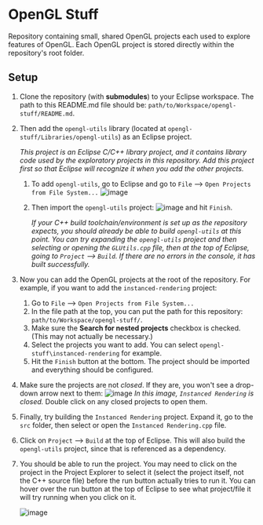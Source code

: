 # OpenGL Stuff
Repository containing small, shared OpenGL projects each used to explore features of OpenGL. Each OpenGL project is stored directly within the repository's root folder.

## Setup
1. Clone the repository (with **submodules**) to your Eclipse workspace. The path to this README.md file should be: `path/to/Workspace/opengl-stuff/README.md`.
2. Then add the `opengl-utils` library (located at `opengl-stuff/Libraries/opengl-utils`) as an Eclipse project.
   
   *This project is an Eclipse C/C++ library project, and it contains library code used by the exploratory projects in this repository. Add this project first so that Eclipse will recognize it when you add the other projects.*
   1. To add `opengl-utils`, go to Eclipse and go to `File` --> `Open Projects from File System...`
      ![image](https://github.com/Palanath/opengl-stuff/assets/117754232/fe48a46a-e41c-4664-affb-a6a5cea6c659)
   2. Then import the `opengl-utils` project: ![image](https://github.com/Palanath/opengl-stuff/assets/117754232/2c5e6b95-c0a8-4709-8110-659444c36146)
      and hit `Finish`.

      *If your C++ build toolchain/environment is set up as the repository expects, you should already be able to build `opengl-utils` at this point. You can try expanding the `opengl-utils` project and then selecting or opening the `GLUtils.cpp` file, then at the top of Eclipse, going to `Project` --> `Build`. If there are no errors in the console, it has built successfully.*
3. Now you can add the OpenGL projects at the root of the repository. For example, if you want to add the `instanced-rendering` project:
   1. Go to `File` --> `Open Projects from File System...`
   2. In the file path at the top, you can put the path for this repository: `path/to/Workspace/opengl-stuff/`.
   3. Make sure the **Search for nested projects** checkbox is checked. (This may not actually be necessary.)
   4. Select the projects you want to add. You can select `opengl-stuff\instanced-rendering` for example.
   5. Hit the `Finish` button at the bottom. The project should be imported and everything should be configured.
4. Make sure the projects are not *closed*. If they are, you won't see a drop-down arrow next to them:
   ![image](https://github.com/Palanath/opengl-stuff/assets/117754232/def1ae82-98fe-4a32-bd11-ed7826a9b609)
   *In this image, `Instanced Rendering` is closed.* Double click on any closed projects to open them.
5. Finally, try building the `Instanced Rendering` project. Expand it, go to the `src` folder, then select or open the `Instanced Rendering.cpp` file.
6. Click on `Project` --> `Build` at the top of Eclipse. This will also build the `opengl-utils` project, since that is referenced as a dependency.
7. You should be able to run the project. You may need to click on the project in the Project Explorer to select it (select the project itself, not the C++ source file) before the run button actually tries to run it. You can hover over the run button at the top of Eclipse to see what project/file it will try running when you click on it.

   ![image](https://github.com/Palanath/opengl-stuff/assets/117754232/1a71a366-2d79-45a0-969a-0b5afd0317a2)
